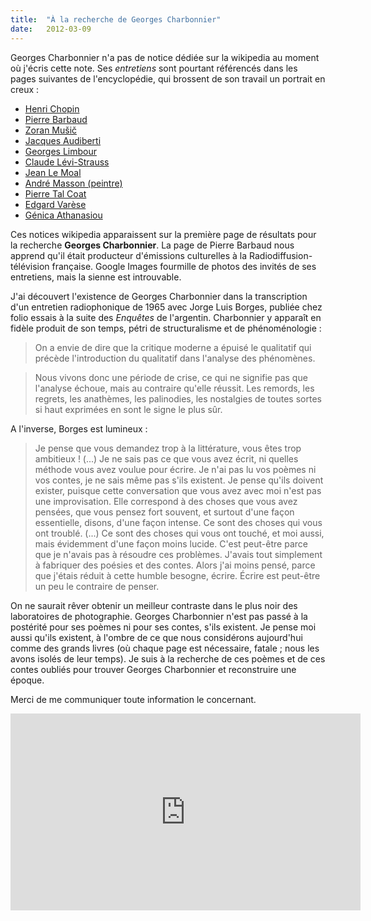 ```yaml
---
title:  "À la recherche de Georges Charbonnier"
date:   2012-03-09
---
```

Georges Charbonnier n'a pas de notice dédiée sur la wikipedia au
moment où j'écris cette note. Ses *entretiens* sont pourtant
référencés dans les pages suivantes de l'encyclopédie, qui brossent
de son travail un portrait en creux :

- [Henri Chopin](http://fr.wikipedia.org/wiki/Henri_Chopin)
- [Pierre Barbaud](http://fr.wikipedia.org/wiki/Pierre_Barbaud)
- [Zoran Mušič](http://fr.wikipedia.org/wiki/Zoran_Mu%C5%A1i%C4%8D)
- [Jacques Audiberti](http://fr.wikipedia.org/wiki/Jacques_Audiberti)
- [Georges Limbour](http://fr.wikipedia.org/wiki/Georges_Limbour)
- [Claude Lévi-Strauss](http://fr.wikipedia.org/wiki/Claude_L%C3%A9vi-Strauss)
- [Jean Le Moal](http://fr.wikipedia.org/wiki/Jean_Le_Moal)
- [André Masson (peintre)](http://fr.wikipedia.org/wiki/Andr%C3%A9_Masson_%28peintre%29)
- [Pierre Tal Coat]("http://fr.wikipedia.org/wiki/Pierre_Tal_Coat") 
- [Edgard Varèse]("http://fr.wikipedia.org/wiki/Edgard_Var%C3%A8se") 
- [Génica Athanasiou]("http://fr.wikipedia.org/wiki/G%C3%A9nica_Athanasiou") 

Ces notices wikipedia apparaissent sur la première page de résultats
pour la recherche **Georges Charbonnier**. La page de Pierre Barbaud
nous apprend qu'il était producteur d'émissions culturelles à la
Radiodiffusion-télévision française. Google Images fourmille de photos
des invités de ses entretiens, mais la sienne est introuvable.

J'ai découvert l'existence de Georges Charbonnier dans la
transcription d'un entretien radiophonique de 1965 avec Jorge Luis
Borges, publiée chez folio essais à la suite des *Enquêtes* de
l'argentin. Charbonnier y apparaît en fidèle produit de son temps,
pétri de structuralisme et de phénoménologie :

> On a envie de dire que la critique moderne a épuisé le qualitatif
  qui précède l'introduction du qualitatif dans l'analyse des
  phénomènes.
 
> Nous vivons donc une période de crise, ce qui ne signifie pas que
  l'analyse échoue, mais au contraire qu'elle réussit. Les remords,
  les regrets, les anathèmes, les palinodies, les nostalgies de toutes
  sortes si haut exprimées en sont le signe le plus sûr.
 
A l'inverse, Borges est lumineux :

> Je pense que vous demandez trop à la littérature, vous êtes trop
  ambitieux ! (...) Je ne sais pas ce que vous avez écrit, ni
  quelles méthode vous avez voulue pour écrire. Je n'ai pas lu vos
  poèmes ni vos contes, je ne sais même pas s'ils existent. Je pense
  qu'ils doivent exister, puisque cette conversation que vous avez
  avec moi n'est pas une improvisation. Elle correspond à des choses
  que vous avez pensées, que vous pensez fort souvent, et surtout
  d'une façon essentielle, disons, d'une façon intense. Ce sont des
  choses qui vous ont troublé. (...) Ce sont des choses qui vous
  ont touché, et moi aussi, mais évidemment d'une façon moins
  lucide. C'est peut-être parce que je n'avais pas à résoudre ces
  problèmes. J'avais tout simplement à fabriquer des poésies et des
  contes. Alors j'ai moins pensé, parce que j'étais réduit à cette
  humble besogne, écrire. Écrire est peut-être un peu le contraire de
  penser.

 
On ne saurait rêver obtenir un meilleur contraste dans le plus noir
des laboratoires de photographie. Georges Charbonnier n'est pas passé
à la postérité pour ses poèmes ni pour ses contes, s'ils existent. Je
pense moi aussi qu'ils existent, à l'ombre de ce que nous considérons
aujourd'hui comme des grands livres (où chaque page est nécessaire,
fatale ; nous les avons isolés de leur temps). Je suis à la recherche
de ces poèmes et de ces contes oubliés pour trouver Georges
Charbonnier et reconstruire une époque.

Merci de me communiquer toute information le concernant.

<iframe frameborder="0" height="315" src="https://www.youtube.com/embed/LsdZhNisiuk" width="560"></iframe>